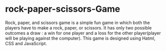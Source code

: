 # rock-paper-scissors-Game

Rock, paper, and scissors game is a simple fun game in which both the players have to make a rock, paper, or scissors. 
It has only two possible outcomes a draw : a win for one player and a loss for the other player(player will be playing against the computer).
This game is designed using Hatml, CSS and JavaScript.

